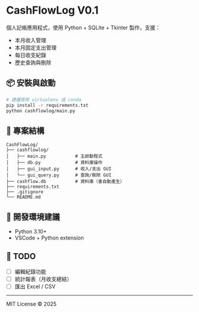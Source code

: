 # CashFlowLog V0.1

個人記帳應用程式，使用 Python + SQLite + Tkinter 製作，支援：
- 本月收入管理
- 本月固定支出管理
- 每日收支紀錄
- 歷史查詢與刪除

## 📦 安裝與啟動

```bash
# 建議使用 virtualenv 或 conda
pip install -r requirements.txt
python cashflowlog/main.py
```

## 📁 專案結構

```
CashFlowLog/
├── cashflowlog/
│   ├── main.py           # 主啟動程式
│   ├── db.py             # 資料庫操作
│   ├── gui_input.py      # 收入/支出 GUI
│   └── gui_query.py      # 查詢/刪除 GUI
├── cashflow.db           # 資料庫（會自動產生）
├── requirements.txt
├── .gitignore
└── README.md
```

## 🔧 開發環境建議
- Python 3.10+
- VSCode + Python extension

## 📌 TODO
- [ ] 編輯紀錄功能
- [ ] 統計報表（月收支總結）
- [ ] 匯出 Excel / CSV

---
MIT License © 2025
